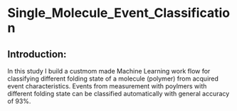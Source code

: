 # Single_Molecule_Event_Classification

## Introduction:

In this study I build a custmom made Machine Learning work flow for classifying different folding state of a molecule (polymer) from acquired event characteristics.
Events from measurement with poylmers with different folding state can be classified automatically with general accuracy of 93%. 
